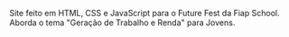 Site feito em HTML, CSS e JavaScript para o Future Fest da Fiap School. Aborda o tema "Geração de Trabalho e Renda" para Jovens.
